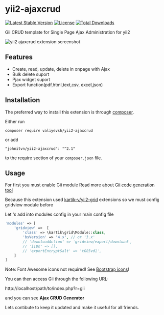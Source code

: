 yii2-ajaxcrud
=============

[![Latest Stable Version](https://poser.pugx.org/johnitvn/yii2-ajaxcrud/v/stable)](https://packagist.org/packages/johnitvn/yii2-ajaxcrud)
[![License](https://poser.pugx.org/johnitvn/yii2-ajaxcrud/license)](https://packagist.org/packages/johnitvn/yii2-ajaxcrud)
[![Total Downloads](https://poser.pugx.org/johnitvn/yii2-ajaxcrud/downloads)](https://packagist.org/packages/johnitvn/yii2-ajaxcrud)

Gii CRUD template for Single Page Ajax Administration for yii2

![yii2 ajaxcrud extension screenshot](https://c1.staticflickr.com/1/330/18659931433_6e3db2461d_o.png "yii2 ajaxcrud extension screenshot")


Features
------------
+ Create, read, update, delete in onpage with Ajax
+ Bulk delete suport
+ Pjax widget suport
+ Export function(pdf,html,text,csv, excel,json)

Installation
------------

The preferred way to install this extension is through [composer](http://getcomposer.org/download/).

Either run

```
composer require valiyevsh/yii2-ajaxcrud
```

or add

```
"johnitvn/yii2-ajaxcrud": "^2.1"
```

to the require section of your `composer.json` file.


Usage
-----
For first you must enable Gii module Read more about [Gii code generation tool](http://www.yiiframework.com/doc-2.0/guide-tool-gii.html)

Because this extension used [kartik-v/yii2-grid](https://github.com/kartik-v/yii2-grid) extensions so we must config gridview module before

Let 's add into modules config in your main config file
```php
'modules' => [
    'gridview' =>  [
        'class' => \kartik\grid\Module::class,
        'bsVersion' => '4.x', // or '3.x'
        // 'downloadAction' => 'gridview/export/download',
        // 'i18n' => [],
        // 'exportEncryptSalt' => 'tG85vd1',
    ]       
]
```
Note: Font Awesome icons not required! See [Bootstrap icons](https://demos.krajee.com/grid#bootstrap-icons)!

You can then access Gii through the following URL:

http://localhost/path/to/index.php?r=gii

and you can see <b>Ajax CRUD Generator</b>


Lets contibute to keep it updated and make it useful for all friends.
